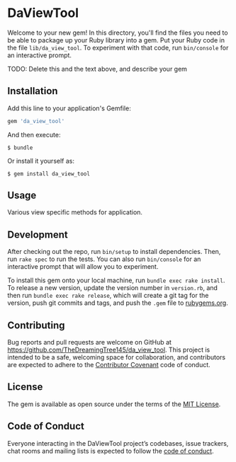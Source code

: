 # DaViewTool

Welcome to your new gem! In this directory, you'll find the files you need to be able to package up your Ruby library into a gem. Put your Ruby code in the file `lib/da_view_tool`. To experiment with that code, run `bin/console` for an interactive prompt.

TODO: Delete this and the text above, and describe your gem

## Installation

Add this line to your application's Gemfile:

```ruby
gem 'da_view_tool'
```

And then execute:

    $ bundle

Or install it yourself as:

    $ gem install da_view_tool

## Usage

Various view specific methods for application.

## Development

After checking out the repo, run `bin/setup` to install dependencies. Then, run `rake spec` to run the tests. You can also run `bin/console` for an interactive prompt that will allow you to experiment.

To install this gem onto your local machine, run `bundle exec rake install`. To release a new version, update the version number in `version.rb`, and then run `bundle exec rake release`, which will create a git tag for the version, push git commits and tags, and push the `.gem` file to [rubygems.org](https://rubygems.org).

## Contributing

Bug reports and pull requests are welcome on GitHub at https://github.com/TheDreamingTree145/da_view_tool. This project is intended to be a safe, welcoming space for collaboration, and contributors are expected to adhere to the [Contributor Covenant](http://contributor-covenant.org) code of conduct.

## License

The gem is available as open source under the terms of the [MIT License](https://opensource.org/licenses/MIT).

## Code of Conduct

Everyone interacting in the DaViewTool project’s codebases, issue trackers, chat rooms and mailing lists is expected to follow the [code of conduct](https://github.com/TheDreamingTree145/da_view_tool/blob/master/CODE_OF_CONDUCT.md).
